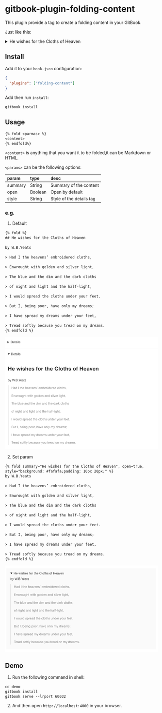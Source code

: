 # gitbook-plugin-folding-content

This plugin provide a tag to create a folding content in your GitBook.

Just like this:

<details>
  <summary>He wishes for the Cloths of Heaven</summary>

  by W.B.Yeats

  > Had I the heavens’ embroidered cloths,

  > Enwrought with golden and silver light,

  > The blue and the dim and the dark cloths

  > of night and light and the half-light,

  > I would spread the cloths under your feet.

  > But I, being poor, have only my dreams;

  > I have spread my dreams under your feet,

  > Tread softly because you tread on my dreams.
</details>

## Install

Add it to your `book.json` configuration:

```json
{
  "plugins": ["folding-content"]
}
```

Add then run `install`:

```shell
gitbook install
```

## Usage

```
{% fold <parmas> %}
<content>
{% endfold%}
```

`<content>` is anything that you want it to be folded,it can be Markdown or HTML.

`<params>` can be the following options:

| param   | type    | desc |
| :------ | :------ | :----|
| summary | String  | Summary of the content |
| open    | Boolean | Open by default |
| style   | String  | Style of the details tag |

### e.g.

1. Default

  ```text
  {% fold %}
  ## He wishes for the Cloths of Heaven

  by W.B.Yeats

  > Had I the heavens’ embroidered cloths,

  > Enwrought with golden and silver light,

  > The blue and the dim and the dark cloths

  > of night and light and the half-light,

  > I would spread the cloths under your feet.

  > But I, being poor, have only my dreams;

  > I have spread my dreams under your feet,

  > Tread softly because you tread on my dreams.
  {% endfold %}
  ``` 

  ![image 1](./images/001.png)
  ![image 2](./images/002.png)

2. Set param

  ```text
  {% fold summary="He wishes for the Cloths of Heaven", open=true, style="background: #fafafa;padding: 10px 20px;" %}
  by W.B.Yeats

  > Had I the heavens’ embroidered cloths,

  > Enwrought with golden and silver light,

  > The blue and the dim and the dark cloths

  > of night and light and the half-light,

  > I would spread the cloths under your feet.

  > But I, being poor, have only my dreams;

  > I have spread my dreams under your feet,

  > Tread softly because you tread on my dreams.
  {% endfold %}
  ```

  ![image 3](./images/003.png)

## Demo

1. Run the following command in shell:

  ```shell
  cd demo
  gitbook install
  gitbook serve --lrport 60032
  ```

2. And then open `http://localhost:4000` in your browser.
